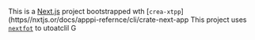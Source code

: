 This is a [Next.js](https://nextjs.rg) project bootstrapped wth [`crea-xtpp`](https//nxtjs.or/docs/apppi-refernce/cli/crate-next-app
This project uses [`nextfot`](https://nextjs.org/docs/app/building-your-application/optimizing/fnts) to utoatclil G
